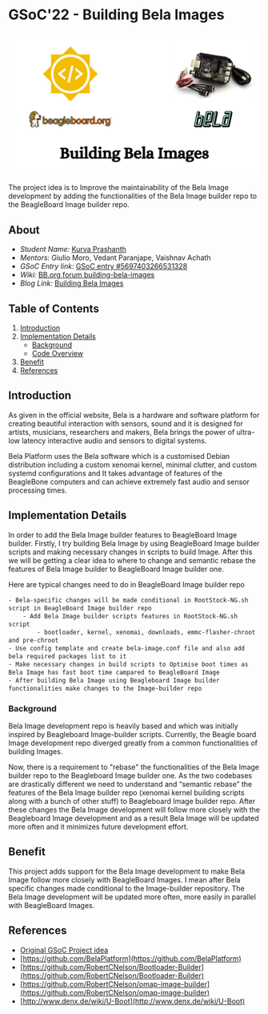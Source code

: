 # GSoC'22 - Building Bela Images

![intro](photos/photo6100226193669337986.jpg)

The project idea is to Improve the maintainability of the Bela Image development by adding the functionalities of the Bela Image builder repo to the BeagleBoard Image builder repo. 

## About
- _Student Name:_ [Kurva Prashanth](https://krvprashanth.in)
- _Mentors:_ Giulio Moro, Vedant Paranjape, Vaishnav Achath
- _GSoC Entry link:_ [GSoC entry #5697403266531328](https://summerofcode.withgoogle.com/programs/2022/projects/ykkMkxcR)
- _Wiki:_ [BB.org forum building-bela-images](https://forum.beagleboard.org/t/building-bela-images/32104)
- _Blog Link:_ [Building Bela Images](https://krvprashanth.in/gsoc2022/) <br>

## Table of Contents
1. [Introduction](#intro)
2. [Implementation Details](#implementation)
	- [Background](#background)
	- [Code Overview](#code)
3. [Benefit](#benefit)
4. [References](#ref)

## Introduction <a name="intro"></a>
As given in the official website, Bela is a hardware and software platform for creating beautiful interaction with sensors, sound and it is designed for artists, musicians, researchers and makers, Bela brings the power of ultra-low latency interactive audio and sensors to digital systems.

Bela Platform uses the Bela software which is a customised Debian distribution including a custom xenomai kernel, minimal clutter, and custom systemd configurations and It takes advantage of features of the BeagleBone computers and can achieve extremely fast audio and sensor processing times. 
## Implementation Details <a name="implementation"></a>
In order to add the Bela Image builder features to BeagleBoard Image builder. Firstly, I try building Bela Image by using BeagleBoard Image builder scripts and making necessary changes in scripts to build Image. After this we will be getting a clear idea to where to change and semantic rebase the features of Bela Image builder to BeagleBoard Image builder one.


Here are typical changes need to do in BeagleBoard Image builder repo

    - Bela-specific changes will be made conditional in RootStock-NG.sh script in BeagleBoard Image builder repo
        - Add Bela Image builder scripts features in RootStock-NG.sh script
            - bootloader, kernel, xenomai, downloads, emmc-flasher-chroot and pre-chroot
    - Use config template and create bela-image.conf file and also add bela required packages list to it
    - Make necessary changes in build scripts to Optimise boot times as Bela Image has fast boot time campared to BeagleBoard Image
    - After building Bela Image using Beagleboard Image builder functionalities make changes to the Image-builder repo
### Background <a name="background"></a>
Bela Image development repo is heavily based and which was initially inspired by Beagleboard Image-builder scripts. Currently, the Beagle board Image development repo diverged greatly from a common functionalities of building Images.

Now, there is a requirement to "rebase" the functionalities of the Bela Image builder repo to the Beagleboard Image builder one. As the two codebases are drastically different we need to understand and “semantic rebase” the features of the Bela Image builder repo (xenomai kernel building scripts along with a bunch of other stuff) to Beagleboard Image builder repo. After these changes the Bela Image development will follow more closely with the Beagleboard Image development and as a result Bela Image will be updated more often and it minimizes future development effort. 

## Benefit <a name="benefit"></a>
This project adds support for the Bela Image development to make Bela Image follow more closely with BeagleBoard Images. I mean after Bela specific changes made conditional to the Image-builder repository. The Bela Image development will be updated more often, more easily in parallel with BeagleBoard Images. 

## References <a name="ref"></a>
- [Original GSoC Project idea](https://elinux.org/BeagleBoard/GSoC/Ideas-2022)
- [https://github.com/BelaPlatform](https://github.com/BelaPlatform)
- [https://github.com/RobertCNelson/Bootloader-Builder](https://github.com/RobertCNelson/Bootloader-Builder)
- [https://github.com/RobertCNelson/omap-image-builder](https://github.com/RobertCNelson/omap-image-builder)
- [http://www.denx.de/wiki/U-Boot](http://www.denx.de/wiki/U-Boot)
